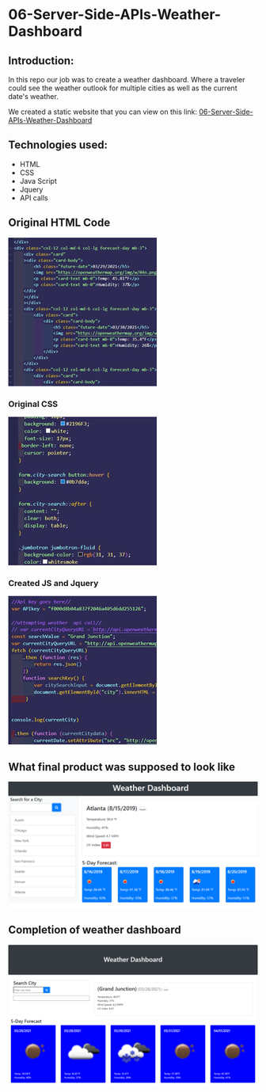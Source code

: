 # 06-Server-Side-APIs-Weather-Dashboard
## Introduction:
In this repo our job was to create a weather dashboard. Where a traveler could  see the weather outlook for multiple cities as well as the current date's weather.

We created a static website that you can view on this link:
 [06-Server-Side-APIs-Weather-Dashboard](https://killjoyangel.github.io/06-Server-Side-APIs-Weather-Dashboard/)


## Technologies used:
* HTML
* CSS
* Java Script
* Jquery
* API calls


## Original HTML  Code
![screenshot](assets/images/htmlthumb.jpg)

### Original CSS
![screenshot](assets/images/cssthumb.jpg)

### Created JS and Jquery
![screenshot](assets/images/jsthumb.jpg)


## What final product was supposed to look like
![screenshot](assets/images/06-server-side-apis-homework-demo.png)


## Completion of weather dashboard
![screenshot](assets/images/screenshot.png)
